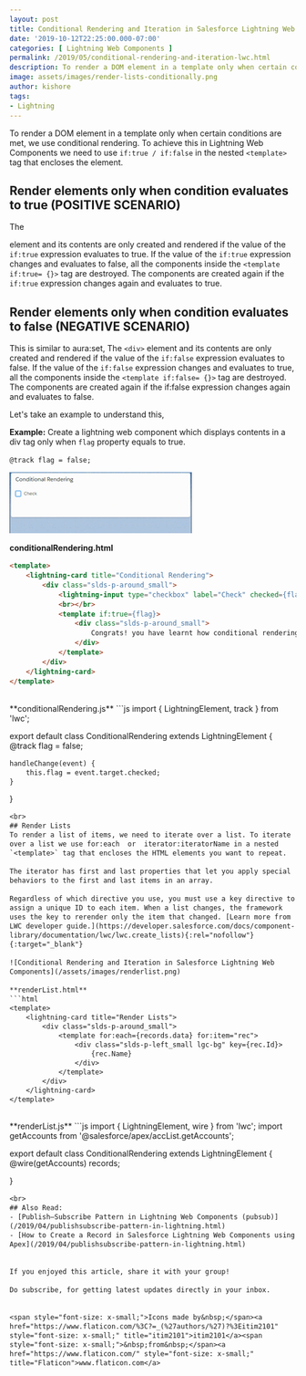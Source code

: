 ```yaml
---
layout: post
title: Conditional Rendering and Iteration in Salesforce Lightning Web Components
date: '2019-10-12T22:25:00.000-07:00'
categories: [ Lightning Web Components ]
permalink: /2019/05/conditional-rendering-and-iteration-lwc.html
description: To render a DOM element in a template only when certain conditions are met, we use conditional rendering. In Lightning Web Components we use if:true,if:false.
image: assets/images/render-lists-conditionally.png
author: kishore
tags:
- Lightning
---
```


To render a DOM element in a template only when certain conditions are met, we use conditional rendering. To achieve this in Lightning Web Components we need to use `if:true / if:false` in the nested `<template>` tag that encloses the element.

## Render elements only when condition evaluates to true (POSITIVE SCENARIO)
The <div> element and its contents are only created and rendered if the value of the `if:true` expression evaluates to true. If the value of the `if:true` expression changes and evaluates to false, all the components inside the `<template if:true= {}>` tag are destroyed. The components are created again if the `if:true` expression changes again and evaluates to true.

## Render elements only when condition evaluates to false (NEGATIVE SCENARIO)
This is similar to aura:set, The `<div>` element and its contents are only created and rendered if the value of the `if:false` expression evaluates to false. If the value of the `if:false` expression changes and evaluates to true, all the components inside the `<template if:false= {}>` tag are destroyed. The components are created again if the if:false expression changes again and evaluates to false.

Let's take an example to understand this,

**Example:** Create a lightning web component which displays contents in a div tag only when `flag` property equals to true.

`@track flag = false;`

![Conditional Rendering and Iteration in Salesforce Lightning Web Components](/assets/images/conditional-graphic.gif)

**conditionalRendering.html**
```html
<template>
    <lightning-card title="Conditional Rendering">
        <div class="slds-p-around_small">
            <lightning-input type="checkbox" label="Check" checked={flag} onchange={handleChange}></lightning-input>
            <br></br>
            <template if:true={flag}>
                <div class="slds-p-around_small">
                    Congrats! you have learnt how conditional rendering works in LWC
                </div>
            </template>
        </div>
    </lightning-card>
</template>
```
<br>
**conditionalRendering.js**
```js
import { LightningElement, track } from 'lwc';

export default class ConditionalRendering extends LightningElement {
    @track flag = false;

    handleChange(event) {
        this.flag = event.target.checked;
    }
}
```
<br>
## Render Lists
To render a list of items, we need to iterate over a list. To iterate over a list we use for:each  or  iterator:iteratorName in a nested `<template>` tag that encloses the HTML elements you want to repeat.

The iterator has first and last properties that let you apply special behaviors to the first and last items in an array.

Regardless of which directive you use, you must use a key directive to assign a unique ID to each item. When a list changes, the framework uses the key to rerender only the item that changed. [Learn more from LWC developer guide.](https://developer.salesforce.com/docs/component-library/documentation/lwc/lwc.create_lists){:rel="nofollow"}{:target="_blank"}

![Conditional Rendering and Iteration in Salesforce Lightning Web Components](/assets/images/renderlist.png)

**renderList.html**
```html
<template>
    <lightning-card title="Render Lists">
        <div class="slds-p-around_small">
            <template for:each={records.data} for:item="rec">
                <div class="slds-p-left_small lgc-bg" key={rec.Id}>
                    {rec.Name}
                </div>
            </template>
        </div>
    </lightning-card>
</template>
```
<br>
**renderList.js**
```js
import { LightningElement, wire } from 'lwc';
import getAccounts from '@salesforce/apex/accList.getAccounts';

export default class ConditionalRendering extends LightningElement {
    @wire(getAccounts) records;
    
}
```
<br>
## Also Read:
- [Publish–Subscribe Pattern in Lightning Web Components (pubsub)](/2019/04/publishsubscribe-pattern-in-lightning.html)
- [How to Create a Record in Salesforce Lightning Web Components using Apex](/2019/04/publishsubscribe-pattern-in-lightning.html)


If you enjoyed this article, share it with your group!

Do subscribe, for getting latest updates directly in your inbox.


<span style="font-size: x-small;">Icons made by&nbsp;</span><a href="https://www.flaticon.com/%3C?=_(%27authors/%27)?%3Eitim2101" style="font-size: x-small;" title="itim2101">itim2101</a><span style="font-size: x-small;">&nbsp;from&nbsp;</span><a href="https://www.flaticon.com/" style="font-size: x-small;" title="Flaticon">www.flaticon.com</a>
